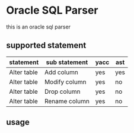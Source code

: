 # Oracle SQL Parser
this is an oracle sql parser

## supported statement
|statement| sub statement |yacc|ast|
|----|----|----|----|
|Alter table|Add column| yes|yes|
|Alter table|Modify column| yes|no|
|Alter table|Drop column| yes|no|
|Alter table|Rename column| yes|no|

## usage
```go

```
